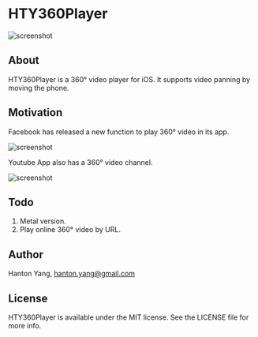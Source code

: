 # HTY360Player

![screenshot](https://github.com/hanton/HTY360Player/blob/master/Screenshot/HTY360Player.gif)

## About
HTY360Player is a 360° video player for iOS. It supports video panning by moving the phone.

## Motivation
Facebook has released a new function to play 360° video in its app.

![screenshot](https://github.com/hanton/HTY360Player/blob/master/Screenshot/360Facebook.png)

Youtube App also has a 360° video channel.

![screenshot](https://github.com/hanton/HTY360Player/blob/master/Screenshot/360Youtube.png)

## Todo
1. Metal version.
2. Play online 360° video by URL.

## Author
Hanton Yang, hanton.yang@gmail.com

## License
HTY360Player is available under the MIT license. See the LICENSE file for more info.
